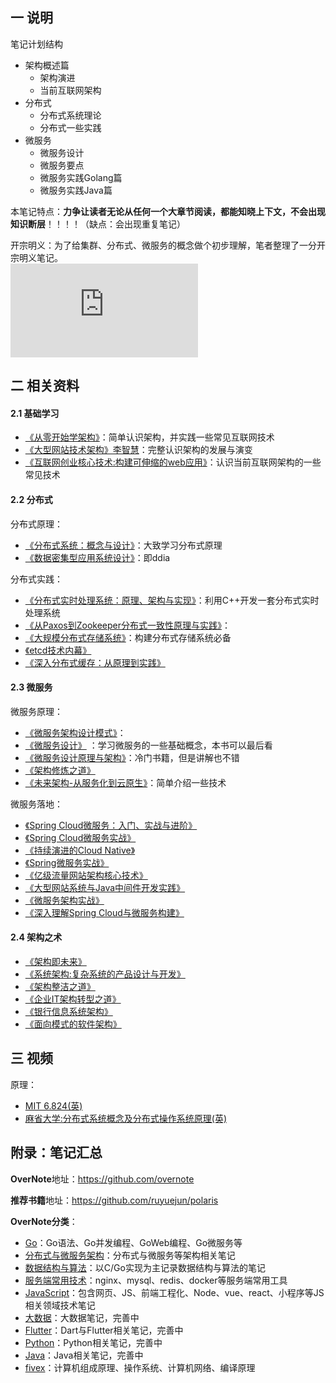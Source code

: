 ## 一 说明

笔记计划结构
- 架构概述篇
    - 架构演进
    - 当前互联网架构
- 分布式
    - 分布式系统理论
    - 分布式一些实践
- 微服务
    - 微服务设计
    - 微服务要点
    - 微服务实践Golang篇
    - 微服务实践Java篇

本笔记特点：**力争让读者无论从任何一个大章节阅读，都能知晓上下文，不会出现知识断层**！！！！（缺点：会出现重复笔记）  

开宗明义：为了给集群、分布式、微服务的概念做个初步理解，笔者整理了一分开宗明义笔记。  
![点我查看](https://github.com/overnote/over-architecture/blob/master/开宗明义.md)

## 二 相关资料

#### 2.1 基础学习

- [《从零开始学架构》](https://book.douban.com/subject/30335935/)：简单认识架构，并实践一些常见互联网技术
- [《大型网站技术架构》李智慧](https://book.douban.com/subject/25723064/)：完整认识架构的发展与演变
- [《互联网创业核心技术:构建可伸缩的web应用》](https://book.douban.com/subject/26906846/)：认识当前互联网架构的一些常见技术

#### 2.2 分布式

分布式原理：
- [《分布式系统：概念与设计》](https://book.douban.com/subject/21624776/)：大致学习分布式原理
- [《数据密集型应用系统设计》](https://book.douban.com/subject/30329536/)：即ddia

分布式实践：
- [《分布式实时处理系统：原理、架构与实现》](https://book.douban.com/subject/26833829/)：利用C++开发一套分布式实时处理系统
- [《从Paxos到Zookeeper分布式一致性原理与实践》](https://book.douban.com/subject/26292004/)：
- [《大规模分布式存储系统》](https://book.douban.com/subject/25723658/)：构建分布式存储系统必备
- [《etcd技术内幕》](https://book.douban.com/subject/30275551/)
- [《深入分布式缓存：从原理到实践》](https://book.douban.com/subject/27602483/)

#### 2.3 微服务

微服务原理：
- [《微服务架构设计模式》](https://book.douban.com/subject/33425123/)：
- [《微服务设计》](https://book.douban.com/subject/26772677/) ：学习微服务的一些基础概念，本书可以最后看
- [《微服务设计原理与架构》](https://book.douban.com/subject/30233793/)：冷门书籍，但是讲解也不错
- [《架构修炼之道》](https://book.douban.com/subject/33389549/)
- [《未来架构-从服务化到云原生》](https://book.douban.com/subject/30477839/)：简单介绍一些技术

微服务落地：
- [《Spring Cloud微服务：入门、实战与进阶》](https://book.douban.com/subject/34441728/)
- [《Spring Cloud微服务实战》](https://book.douban.com/subject/27025912/)
- [《持续演进的Cloud Native》](https://book.douban.com/subject/30370644/)
- [《Spring微服务实战》](https://book.douban.com/subject/30233791/)
- [《亿级流量网站架构核心技术》](https://book.douban.com/subject/26999243/)
- [《大型网站系统与Java中间件开发实践》](https://book.douban.com/subject/25867042/)
- [《微服务架构实战》](https://book.douban.com/subject/30417709/)
- [《深入理解Spring Cloud与微服务构建》](https://book.douban.com/subject/30180533/)

#### 2.4 架构之术

- [《架构即未来》](https://book.douban.com/subject/26765979/)
- [《系统架构:复杂系统的产品设计与开发》](https://book.douban.com/subject/26938710/)
- [《架构整洁之道》](https://book.douban.com/subject/30333919/)   
- [《企业IT架构转型之道》](https://book.douban.com/subject/27039508/)
- [《银行信息系统架构》](https://book.douban.com/subject/26677445/)
- [《面向模式的软件架构》](https://book.douban.com/subject/4848563/)

## 三 视频

原理：
- [MIT 6.824(英)](https://www.bilibili.com/video/av38073607)
- [麻省大学:分布式系统概念及分布式操作系统原理(英)](https://www.bilibili.com/video/av45207204)


## 附录：笔记汇总

**OverNote**地址：https://github.com/overnote   

**推荐书籍**地址：https://github.com/ruyuejun/polaris  

**OverNote分类**：  
- [Go](https://github.com/overnote/golang)：Go语法、Go并发编程、GoWeb编程、Go微服务等
- [分布式与微服务架构](https://github.com/overnote/architecture/)：分布式与微服务等架构相关笔记
- [数据结构与算法](https://github.com/overnote/algorithm)：以C/Go实现为主记录数据结构与算法的笔记
- [服务端常用技术](https://github.com/overnote/serverside)：nginx、mysql、redis、docker等服务端常用工具
- [JavaScript](https://github.com/overnote/javascript)：包含网页、JS、前端工程化、Node、vue、react、小程序等JS相关领域技术笔记
- [大数据](https://github.com/overnote/bigdata)：大数据笔记，完善中
- [Flutter](https://github.com/overnote/flutter)：Dart与Flutter相关笔记，完善中
- [Python](https://github.com/overnote/python)：Python相关笔记，完善中
- [Java](https://github.com/overnote/java)：Java相关笔记，完善中
- [fivex](https://github.com/overnote/fivex)：计算机组成原理、操作系统、计算机网络、编译原理